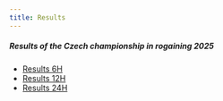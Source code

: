 ```yaml
---
title: Results
---
```


##### Results of the Czech championship in rogaining 2025

* [Results 6H](/files/v6.pdf) 
* [Results 12H](/files/v12.pdf)
* [Results 24H](/files/v24.pdf)


